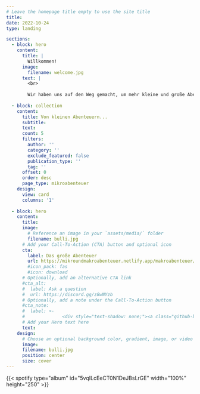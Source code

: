 ```yaml
---
# Leave the homepage title empty to use the site title
title:
date: 2022-10-24
type: landing

sections:
  - block: hero
    content:
      title: |
        Willkommen!
      image:
        filename: welcome.jpg
      text: |
        <br>
        
        Wir haben uns auf den Weg gemacht, um mehr kleine und große Abenteuer zu erleben. Komm' gern mit auf diese aufregende und schöne Reise...
  
  - block: collection
    content:
      title: Von kleinen Abenteuern...
      subtitle:
      text:
      count: 5
      filters:
        author: ''
        category: ''
        exclude_featured: false
        publication_type: ''
        tag: ''
      offset: 0
      order: desc
      page_type: mikroabenteuer
    design:
      view: card
      columns: '1'
      
  - block: hero
    content:
      title:
      image:
        # Reference an image in your `assets/media/` folder
        filename: bulli.jpg
      # Add your Call-To-Action (CTA) button and optional icon
      cta:
        label: Das große Abenteuer
        url: https://mikroundmakroabenteuer.netlify.app/makroabenteuer/
        #icon_pack: fas
        #icon: download
      # Optionally, add an alternative CTA link
      #cta_alt:
      #  label: Ask a question
      #  url: https://discord.gg/z8wNYzb
      # Optionally, add a note under the Call-To-Action button
      #cta_note:
      #  label: >-
      #              <div style="text-shadow: none;"><a class="github-button" href="https://github.com/wowchemy/wowchemy-hugo-themes" data-icon="octicon-star" data-size="large" data-show-count="true" aria-label="Star">Star Wowchemy Website Builder</a></div><div style="text-shadow: none;"><a class="github-button" href="https://github.com/wowchemy/starter-hugo-academic" data-icon="octicon-star" data-size="large" data-show-count="true" aria-label="Star">Star the Academic template</a></div>
      # Add your Hero text here
      text:      
    design:
      # Choose an optional background color, gradient, image, or video
      image:
      filename: bulli.jpg
      position: center
      size: cover
---
```


{{< spotify type="album" id="5vqILcEeCT0N1DeJBsLrGE" width="100%" height="250" >}}